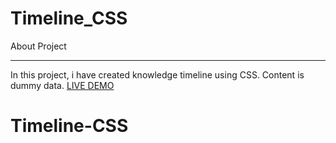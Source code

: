 # Timeline_CSS
About Project<br><hr>
In this project, i have created knowledge timeline using CSS.
Content is dummy data.
<a href="https://rezthecoder.github.io/Timeline-CSS/">LIVE DEMO</a>
# Timeline-CSS
